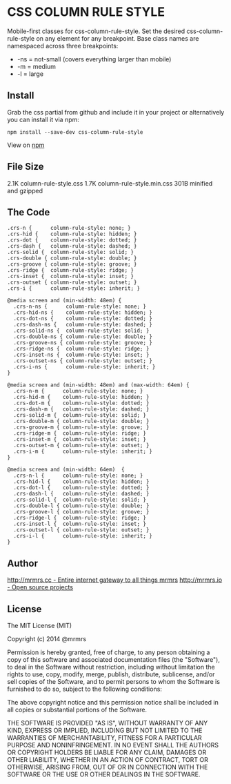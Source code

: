 # CSS COLUMN RULE STYLE

  Mobile-first classes for css-column-rule-style.
  Set the desired css-column-rule-style on any element for any breakpoint.
  Base class names are namespaced across three breakpoints:

*  -ns = not-small (covers everything larger than mobile)
*  -m  = medium
*  -l  = large

## Install
Grab the css partial from github and include it in your project or alternatively
you can install it via npm:
```
npm install --save-dev css-column-rule-style
```
View on [npm](https://www.npmjs.org/package/css-column-rule-style)


## File Size

2.1K column-rule-style.css
1.7K column-rule-style.min.css 
301B minified and gzipped

## The Code
```
.crs-n {      column-rule-style: none; }
.crs-hid {    column-rule-style: hidden; }
.crs-dot {    column-rule-style: dotted; }
.crs-dash {   column-rule-style: dashed; }
.crs-solid {  column-rule-style: solid; }
.crs-double { column-rule-style: double; }
.crs-groove { column-rule-style: groove; }
.crs-ridge {  column-rule-style: ridge; }
.crs-inset {  column-rule-style: inset; }
.crs-outset { column-rule-style: outset; }
.crs-i {      column-rule-style: inherit; }

@media screen and (min-width: 48em) {
  .crs-n-ns {      column-rule-style: none; }
  .crs-hid-ns {    column-rule-style: hidden; }
  .crs-dot-ns {    column-rule-style: dotted; }
  .crs-dash-ns {   column-rule-style: dashed; }
  .crs-solid-ns {  column-rule-style: solid; }
  .crs-double-ns { column-rule-style: double; }
  .crs-groove-ns { column-rule-style: groove; }
  .crs-ridge-ns {  column-rule-style: ridge; }
  .crs-inset-ns {  column-rule-style: inset; }
  .crs-outset-ns { column-rule-style: outset; }
  .crs-i-ns {      column-rule-style: inherit; }
}

@media screen and (min-width: 48em) and (max-width: 64em) {
  .crs-n-m {      column-rule-style: none; }
  .crs-hid-m {    column-rule-style: hidden; }
  .crs-dot-m {    column-rule-style: dotted; }
  .crs-dash-m {   column-rule-style: dashed; }
  .crs-solid-m {  column-rule-style: solid; }
  .crs-double-m { column-rule-style: double; }
  .crs-groove-m { column-rule-style: groove; }
  .crs-ridge-m {  column-rule-style: ridge; }
  .crs-inset-m {  column-rule-style: inset; }
  .crs-outset-m { column-rule-style: outset; }
  .crs-i-m {      column-rule-style: inherit; }
}

@media screen and (min-width: 64em)  {
  .crs-n-l {      column-rule-style: none; }
  .crs-hid-l {    column-rule-style: hidden; }
  .crs-dot-l {    column-rule-style: dotted; }
  .crs-dash-l {   column-rule-style: dashed; }
  .crs-solid-l {  column-rule-style: solid; }
  .crs-double-l { column-rule-style: double; }
  .crs-groove-l { column-rule-style: groove; }
  .crs-ridge-l {  column-rule-style: ridge; }
  .crs-inset-l {  column-rule-style: inset; }
  .crs-outset-l { column-rule-style: outset; }
  .crs-i-l {      column-rule-style: inherit; }
}

```

## Author

[http://mrmrs.cc - Entire internet gateway to all things mrmrs](http://mrmrs.cc)
[http://mrmrs.io - Open source projects](http://mrmrs.io)

## License

The MIT License (MIT)

Copyright (c) 2014 @mrmrs

Permission is hereby granted, free of charge, to any person obtaining a copy
of this software and associated documentation files (the "Software"), to deal
in the Software without restriction, including without limitation the rights
to use, copy, modify, merge, publish, distribute, sublicense, and/or sell
copies of the Software, and to permit persons to whom the Software is
furnished to do so, subject to the following conditions:

The above copyright notice and this permission notice shall be included in
all copies or substantial portions of the Software.

THE SOFTWARE IS PROVIDED "AS IS", WITHOUT WARRANTY OF ANY KIND, EXPRESS OR
IMPLIED, INCLUDING BUT NOT LIMITED TO THE WARRANTIES OF MERCHANTABILITY,
FITNESS FOR A PARTICULAR PURPOSE AND NONINFRINGEMENT. IN NO EVENT SHALL THE
AUTHORS OR COPYRIGHT HOLDERS BE LIABLE FOR ANY CLAIM, DAMAGES OR OTHER
LIABILITY, WHETHER IN AN ACTION OF CONTRACT, TORT OR OTHERWISE, ARISING FROM,
OUT OF OR IN CONNECTION WITH THE SOFTWARE OR THE USE OR OTHER DEALINGS IN
THE SOFTWARE.

